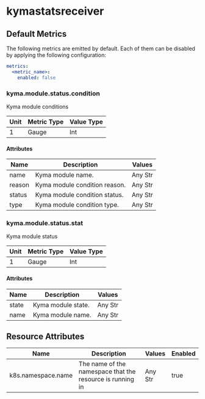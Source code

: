 [comment]: <> (Code generated by mdatagen. DO NOT EDIT.)

# kymastatsreceiver

## Default Metrics

The following metrics are emitted by default. Each of them can be disabled by applying the following configuration:

```yaml
metrics:
  <metric_name>:
    enabled: false
```

### kyma.module.status.condition

Kyma module conditions

| Unit | Metric Type | Value Type |
| ---- | ----------- | ---------- |
| 1 | Gauge | Int |

#### Attributes

| Name | Description | Values |
| ---- | ----------- | ------ |
| name | Kyma module name. | Any Str |
| reason | Kyma module condition reason. | Any Str |
| status | Kyma module condition status. | Any Str |
| type | Kyma module condition type. | Any Str |

### kyma.module.status.stat

Kyma module status

| Unit | Metric Type | Value Type |
| ---- | ----------- | ---------- |
| 1 | Gauge | Int |

#### Attributes

| Name | Description | Values |
| ---- | ----------- | ------ |
| state | Kyma module state. | Any Str |
| name | Kyma module name. | Any Str |

## Resource Attributes

| Name | Description | Values | Enabled |
| ---- | ----------- | ------ | ------- |
| k8s.namespace.name | The name of the namespace that the resource is running in | Any Str | true |
